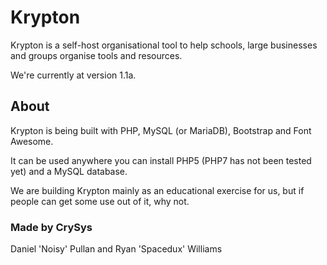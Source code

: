 # Krypton
Krypton is a self-host organisational tool to help schools, large businesses and groups organise tools and resources.

We're currently at version 1.1a.

## About
Krypton is being built with PHP, MySQL (or MariaDB), Bootstrap and Font Awesome.

It can be used anywhere you can install PHP5 (PHP7 has not been tested yet) and a MySQL database.

We are building Krypton mainly as an educational exercise for us, but if people can get some use out of it, why not.


### Made by CrySys

Daniel 'Noisy' Pullan and Ryan 'Spacedux' Williams
